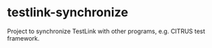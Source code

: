testlink-synchronize
====================

Project to synchronize TestLink with other programs, e.g. CITRUS test framework.